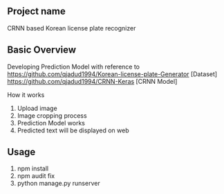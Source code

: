 ## Project name
CRNN based Korean license plate recognizer


## Basic Overview
Developing Prediction Model with reference to  
https://github.com/qjadud1994/Korean-license-plate-Generator [Dataset]  
https://github.com/qjadud1994/CRNN-Keras [CRNN Model]  
  
  
  
  How it works

1. Upload image 
2. Image cropping process
3. Prediction Model works
4. Predicted text will be displayed on web

## Usage
1. npm install  
2. npm audit fix  
3. python manage.py runserver
